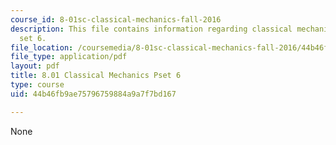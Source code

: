 ```yaml
---
course_id: 8-01sc-classical-mechanics-fall-2016
description: This file contains information regarding classical mechanics problem
  set 6.
file_location: /coursemedia/8-01sc-classical-mechanics-fall-2016/44b46fb9ae75796759884a9a7f7bd167_MIT8_01F16_pset6.pdf
file_type: application/pdf
layout: pdf
title: 8.01 Classical Mechanics Pset 6
type: course
uid: 44b46fb9ae75796759884a9a7f7bd167

---
```

None